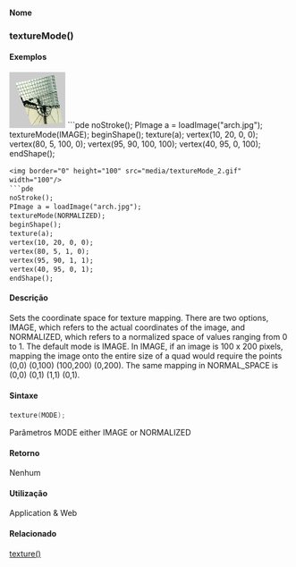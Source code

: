 
#### Nome
### textureMode()

#### Exemplos
<img border="0" height="100" src="media/textureMode_.gif" width="100"/>
```pde
noStroke(); 
PImage a = loadImage("arch.jpg"); 
textureMode(IMAGE); 
beginShape(); 
texture(a); 
vertex(10, 20, 0, 0); 
vertex(80, 5, 100, 0); 
vertex(95, 90, 100, 100); 
vertex(40, 95, 0, 100); 
endShape(); 

```
<img border="0" height="100" src="media/textureMode_2.gif" width="100"/>
```pde
noStroke(); 
PImage a = loadImage("arch.jpg"); 
textureMode(NORMALIZED); 
beginShape(); 
texture(a); 
vertex(10, 20, 0, 0); 
vertex(80, 5, 1, 0); 
vertex(95, 90, 1, 1); 
vertex(40, 95, 0, 1); 
endShape(); 

```

#### Descrição

	
Sets the coordinate space for texture mapping. There are two options, IMAGE, which refers to the actual coordinates of the image, and NORMALIZED, which refers to a normalized space of values ranging from 0 to 1. The default mode is IMAGE. In IMAGE, if an image is 100 x 200 pixels, mapping the image onto the entire size of a quad would require the points (0,0) (0,100) (100,200) (0,200). The same mapping in NORMAL_SPACE is (0,0) (0,1) (1,1) (0,1).

#### Sintaxe
```pde
texture(MODE); 

```
Parâmetros
MODE
either IMAGE or NORMALIZED

#### Retorno

	
Nenhum

#### Utilização

	
Application & Web

#### Relacionado

[texture()](texture_)
